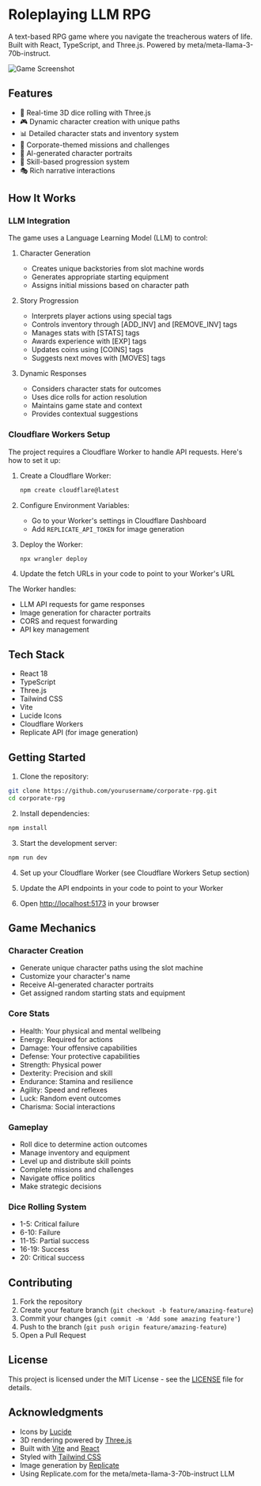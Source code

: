 # Roleplaying LLM RPG

A text-based RPG game where you navigate the treacherous waters of life. Built with React, TypeScript, and Three.js. Powered by meta/meta-llama-3-70b-instruct. 

![Game Screenshot](https://github.com/user-attachments/assets/63b88770-5781-4d47-8351-6b156b208b40)

## Features

- 🎲 Real-time 3D dice rolling with Three.js
- 🎮 Dynamic character creation with unique paths
- 📊 Detailed character stats and inventory system
- 💼 Corporate-themed missions and challenges
- 🎨 AI-generated character portraits
- 🎯 Skill-based progression system
- 🎭 Rich narrative interactions

## How It Works

### LLM Integration
The game uses a Language Learning Model (LLM) to control:

1. Character Generation
   - Creates unique backstories from slot machine words
   - Generates appropriate starting equipment
   - Assigns initial missions based on character path

2. Story Progression
   - Interprets player actions using special tags
   - Controls inventory through [ADD_INV] and [REMOVE_INV] tags
   - Manages stats with [STATS] tags
   - Awards experience with [EXP] tags
   - Updates coins using [COINS] tags
   - Suggests next moves with [MOVES] tags

3. Dynamic Responses
   - Considers character stats for outcomes
   - Uses dice rolls for action resolution
   - Maintains game state and context
   - Provides contextual suggestions

### Cloudflare Workers Setup

The project requires a Cloudflare Worker to handle API requests. Here's how to set it up:

1. Create a Cloudflare Worker:
   ```bash
   npm create cloudflare@latest
   ```

2. Configure Environment Variables:
   - Go to your Worker's settings in Cloudflare Dashboard
   - Add `REPLICATE_API_TOKEN` for image generation

3. Deploy the Worker:
   ```bash
   npx wrangler deploy
   ```

4. Update the fetch URLs in your code to point to your Worker's URL

The Worker handles:
- LLM API requests for game responses
- Image generation for character portraits
- CORS and request forwarding
- API key management

## Tech Stack

- React 18
- TypeScript
- Three.js
- Tailwind CSS
- Vite
- Lucide Icons
- Cloudflare Workers
- Replicate API (for image generation)

## Getting Started

1. Clone the repository:
```bash
git clone https://github.com/yourusername/corporate-rpg.git
cd corporate-rpg
```

2. Install dependencies:
```bash
npm install
```

3. Start the development server:
```bash
npm run dev
```

4. Set up your Cloudflare Worker (see Cloudflare Workers Setup section)

5. Update the API endpoints in your code to point to your Worker

6. Open [http://localhost:5173](http://localhost:5173) in your browser

## Game Mechanics

### Character Creation
- Generate unique character paths using the slot machine
- Customize your character's name
- Receive AI-generated character portraits
- Get assigned random starting stats and equipment

### Core Stats
- Health: Your physical and mental wellbeing
- Energy: Required for actions
- Damage: Your offensive capabilities
- Defense: Your protective capabilities
- Strength: Physical power
- Dexterity: Precision and skill
- Endurance: Stamina and resilience
- Agility: Speed and reflexes
- Luck: Random event outcomes
- Charisma: Social interactions

### Gameplay
- Roll dice to determine action outcomes
- Manage inventory and equipment
- Level up and distribute skill points
- Complete missions and challenges
- Navigate office politics
- Make strategic decisions

### Dice Rolling System
- 1-5: Critical failure
- 6-10: Failure
- 11-15: Partial success
- 16-19: Success
- 20: Critical success

## Contributing

1. Fork the repository
2. Create your feature branch (`git checkout -b feature/amazing-feature`)
3. Commit your changes (`git commit -m 'Add some amazing feature'`)
4. Push to the branch (`git push origin feature/amazing-feature`)
5. Open a Pull Request

## License

This project is licensed under the MIT License - see the [LICENSE](LICENSE) file for details.

## Acknowledgments

- Icons by [Lucide](https://lucide.dev/)
- 3D rendering powered by [Three.js](https://threejs.org/)
- Built with [Vite](https://vitejs.dev/) and [React](https://reactjs.org/)
- Styled with [Tailwind CSS](https://tailwindcss.com/)
- Image generation by [Replicate](https://replicate.com/)
- Using Replicate.com for the meta/meta-llama-3-70b-instruct LLM
